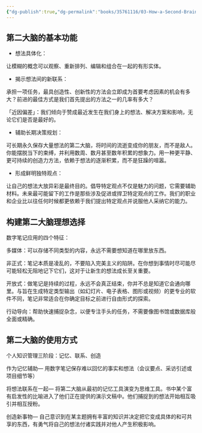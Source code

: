 ```yaml
---
{"dg-publish":true,"dg-permalink":"books/35761116/03-How-a-Second-Brain-Works","permalink":"/books/35761116/03-How-a-Second-Brain-Works/","metatags":{"description":"For the first time in history, we have instantaneous access to the world’s knowledge. There has never been a better time to learn, to contribute, and to improve ourselves.","og:site_name":"DavonOs","og:title":"Building a Second Brain","og:type":"book","og:url":"https://zuji.eu.org/books/35761116/03-How-a-Second-Brain-Works","og:image":"https://m.media-amazon.com/images/I/61PxZdCkHAL._SL1500_.jpg","og:image:width":"50","og:image:alt":"bookcover","og:locale":"zh_cn"}}
---
```


## 第二大脑的基本功能

- 想法具体化：

让模糊的概念可以观察、重新排列、编辑和组合在一起的有形实体。

- 揭示想法间的新联系：

承担一项任务，最具创造性、创新性的方法会立即成为首要考虑因素的机会有多大？前进的最佳方式是我们首先提出的方法之一的几率有多大？

「近因偏差」：我们倾向于赞成最近发生在我们身上的想法、解决方案和影响，无论它们是否是最好的。

- 辅助长期决策规划：

可长期永久保存大量想法的第二大脑，将时间的流逝变成你的朋友，而不是敌人。你能摆脱当下的束缚，并利用数周、数月甚至数年积累的想象力。用一种更平静、更可持续的创造力方法，依赖于想法的逐渐积累，而不是狂躁的喧嚣。

- 形成鲜明独特观点：

让自己的想法大放异彩是最终目的。倡导特定观点不仅是魅力的问题，它需要辅助材料。未来最可能留下的工作是那些涉及促进或捍卫特定观点的工作。我们的职业和企业比以往任何时候都更依赖于我们提出特定观点并说服他人采纳它的能力。

## 构建第二大脑理想选择

数字笔记应用的四个特征：

多媒体：可以存储不同类型的内容，永远不需要想知道在哪里放东西。

非正式：笔记本质是凌乱的，不要陷入完美主义的陷阱。在你想到事情时尽可能尽可能轻松无阻地记下它们，这对于让新生的想法成长至关重要。

开放式：做笔记是持续的过程，永远不会真正结束，你并不总是知道它会通向哪里。与旨在生成特定类型输出（如幻灯片、电子表格、图形或视频）的更专业的软件不同，笔记非常适合在你确定目标之前进行自由形式的探索。

行动导向：帮助快速捕捉杂念，以便专注手头的任务，不需要像图书馆或数据库般全面或精确。

## 第二大脑的使用方式
个人知识管理三阶段：记忆、联系、创造

作为记忆辅助— 用数字笔记保存难以回忆的事实和想法（会议要点、采访引述或项目细节等）

将想法联系在一起— 将第二大脑从最初的记忆工具演变为思维工具。书中某个富有启发性的比喻进入了他们正在提供的演示文稿中。他们捕捉到的想法开始相互吸引并相互授粉。

创造新事物— 自己意识到在某主题拥有丰富的知识并决定把它变成具体的和可共享的东西，有勇气将自己的想法付诸实践并对他人产生积极影响。